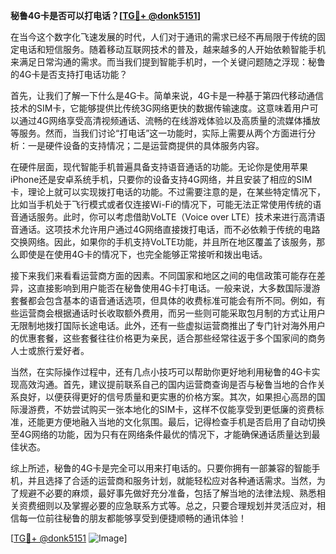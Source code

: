 **秘鲁4G卡是否可以打电话？[[TG💪+ @donk5151](https://t.me/s/donk5151)]**

在当今这个数字化飞速发展的时代，人们对于通讯的需求已经不再局限于传统的固定电话和短信服务。随着移动互联网技术的普及，越来越多的人开始依赖智能手机来满足日常沟通的需求。而当我们提到智能手机时，一个关键问题随之浮现：秘鲁的4G卡是否支持打电话功能？

首先，让我们了解一下什么是4G卡。简单来说，4G卡是一种基于第四代移动通信技术的SIM卡，它能够提供比传统3G网络更快的数据传输速度。这意味着用户可以通过4G网络享受高清视频通话、流畅的在线游戏体验以及高质量的流媒体播放等服务。然而，当我们讨论“打电话”这一功能时，实际上需要从两个方面进行分析：一是硬件设备的支持情况；二是运营商提供的具体服务内容。

在硬件层面，现代智能手机普遍具备支持语音通话的功能。无论你是使用苹果iPhone还是安卓系统手机，只要你的设备支持4G网络，并且安装了相应的SIM卡，理论上就可以实现拨打电话的功能。不过需要注意的是，在某些特定情况下，比如当手机处于飞行模式或者仅连接Wi-Fi的情况下，可能无法正常使用传统的语音通话服务。此时，你可以考虑借助VoLTE（Voice over LTE）技术来进行高清语音通话。这项技术允许用户通过4G网络直接拨打电话，而不必依赖于传统的电路交换网络。因此，如果你的手机支持VoLTE功能，并且所在地区覆盖了该服务，那么即使是在使用4G卡的情况下，也完全能够正常接听和拨出电话。

接下来我们来看看运营商方面的因素。不同国家和地区之间的电信政策可能存在差异，这直接影响到用户能否在秘鲁使用4G卡打电话。一般来说，大多数国际漫游套餐都会包含基本的语音通话选项，但具体的收费标准可能会有所不同。例如，有些运营商会根据通话时长收取额外费用，而另一些则可能采取包月制的方式让用户无限制地拨打国际长途电话。此外，还有一些虚拟运营商推出了专门针对海外用户的优惠套餐，这些套餐往往价格更为亲民，适合那些经常往返于多个国家间的商务人士或旅行爱好者。

当然，在实际操作过程中，还有几点小技巧可以帮助你更好地利用秘鲁的4G卡实现高效沟通。首先，建议提前联系自己的国内运营商查询是否与秘鲁当地的合作关系良好，以便获得更好的信号质量和更实惠的价格方案。其次，如果担心高昂的国际漫游费，不妨尝试购买一张本地化的SIM卡，这样不仅能享受到更低廉的资费标准，还能更方便地融入当地的文化氛围。最后，记得检查手机是否启用了自动切换至4G网络的功能，因为只有在网络条件最优的情况下，才能确保通话质量达到最佳状态。

综上所述，秘鲁的4G卡是完全可以用来打电话的。只要你拥有一部兼容的智能手机，并且选择了合适的运营商和服务计划，就能轻松应对各种通话需求。当然，为了规避不必要的麻烦，最好事先做好充分准备，包括了解当地的法律法规、熟悉相关资费细则以及掌握必要的应急联系方式等。总之，只要合理规划并灵活应对，相信每一位前往秘鲁的朋友都能够享受到便捷顺畅的通讯体验！

[[TG💪+ @donk5151](https://t.me/s/donk5151) ![Image](https://i.postimg.cc/rwNCRYN7/Snipaste-2025-04-30-17-27-05.png)]